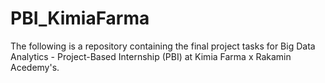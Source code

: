 # PBI_KimiaFarma
The following is a repository containing the final project tasks for Big Data Analytics - Project-Based Internship (PBI) at Kimia Farma x Rakamin Acedemy's.
